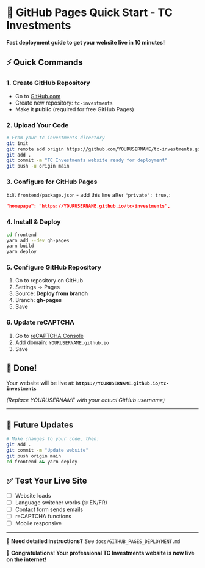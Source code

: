 # 🚀 GitHub Pages Quick Start - TC Investments

**Fast deployment guide to get your website live in 10 minutes!**

## ⚡ Quick Commands

### **1. Create GitHub Repository**
- Go to [GitHub.com](https://github.com)
- Create new repository: `tc-investments`
- Make it **public** (required for free GitHub Pages)

### **2. Upload Your Code**
```bash
# From your tc-investments directory
git init
git remote add origin https://github.com/YOURUSERNAME/tc-investments.git
git add .
git commit -m "TC Investments website ready for deployment"
git push -u origin main
```

### **3. Configure for GitHub Pages**
Edit `frontend/package.json` - add this line after `"private": true,`:
```json
"homepage": "https://YOURUSERNAME.github.io/tc-investments",
```

### **4. Install & Deploy**
```bash
cd frontend
yarn add --dev gh-pages
yarn build
yarn deploy
```

### **5. Configure GitHub Repository**
1. Go to repository on GitHub
2. Settings → Pages
3. Source: **Deploy from branch**
4. Branch: **gh-pages**
5. Save

### **6. Update reCAPTCHA**
1. Go to [reCAPTCHA Console](https://www.google.com/recaptcha/admin)
2. Add domain: `YOURUSERNAME.github.io`
3. Save

## 🎉 **Done!**

Your website will be live at:
**`https://YOURUSERNAME.github.io/tc-investments`**

*(Replace YOURUSERNAME with your actual GitHub username)*

---

## 🔄 **Future Updates**
```bash
# Make changes to your code, then:
git add .
git commit -m "Update website"
git push origin main
cd frontend && yarn deploy
```

## ✅ **Test Your Live Site**
- [ ] Website loads
- [ ] Language switcher works (🌐 EN/FR)  
- [ ] Contact form sends emails
- [ ] reCAPTCHA functions
- [ ] Mobile responsive

---

**📖 Need detailed instructions?** See `docs/GITHUB_PAGES_DEPLOYMENT.md`

**🎊 Congratulations! Your professional TC Investments website is now live on the internet!**